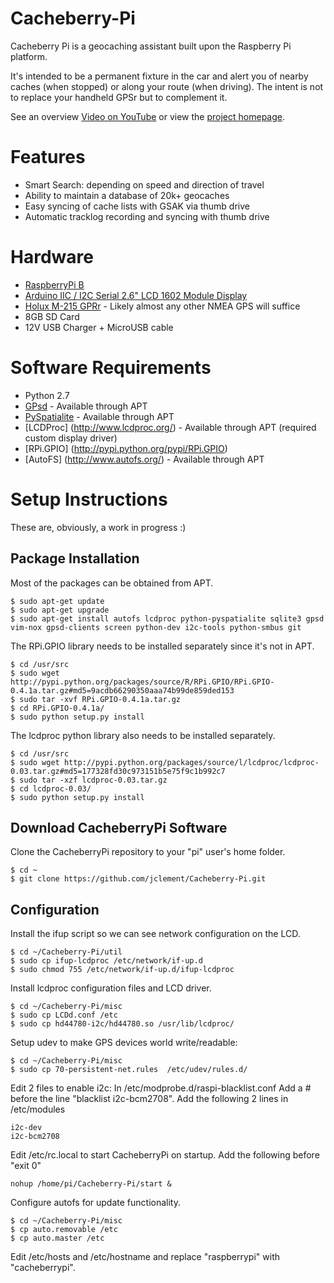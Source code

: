 Cacheberry-Pi
=============

Cacheberry Pi is a geocaching assistant built upon the Raspberry Pi platform.

It's intended to be a permanent fixture in the car and alert you of nearby caches (when stopped) or along your route (when driving).  The intent is not to replace your handheld GPSr but to complement it. 

See an overview [Video on YouTube](http://youtu.be/bwD6K2EeeV8) or view the [project homepage](http://jclement.ca/cacheberry-pi/).
# Features #
* Smart Search: depending on speed and direction of travel
* Ability to maintain a database of 20k+ geocaches
* Easy syncing of cache lists with GSAK via thumb drive
* Automatic tracklog recording and syncing with thumb drive

# Hardware #
* [RaspberryPi B](http://canada.newark.com/raspberry-pi/raspbrry-pcba/raspberry-pi-model-b-board-only/dp/83T1943)
* [Arduino IIC / I2C Serial 2.6" LCD 1602 Module Display](http://dx.com/p/arduino-iic-i2c-twi-spi-serial-lcd-1602-module-electronic-building-block-136922?item=4)
* [Holux M-215 GPRr](http://dx.com/p/genuine-holux-usb-gps-receiver-black-106778?item=8) - Likely almost any other NMEA GPS will suffice
* 8GB SD Card
* 12V USB Charger + MicroUSB cable

# Software Requirements #
* Python 2.7
* [GPsd](http://www.catb.org/gpsd/) - Available through APT
* [PySpatialite](http://code.google.com/p/pyspatialite/) - Available through APT
* [LCDProc] (http://www.lcdproc.org/) - Available through APT (required custom display driver)                                                      
* [RPi.GPIO] (http://pypi.python.org/pypi/RPi.GPIO) 
* [AutoFS] (http://www.autofs.org/) - Available through APT
                                     
# Setup Instructions #

These are, obviously, a work in progress :)

## Package Installation ##

Most of the packages can be obtained from APT.

~~~
$ sudo apt-get update
$ sudo apt-get upgrade
$ sudo apt-get install autofs lcdproc python-pyspatialite sqlite3 gpsd vim-nox gpsd-clients screen python-dev i2c-tools python-smbus git
~~~

The RPi.GPIO library needs to be installed separately since it's not in APT.

~~~
$ cd /usr/src
$ sudo wget http://pypi.python.org/packages/source/R/RPi.GPIO/RPi.GPIO-0.4.1a.tar.gz#md5=9acdb66290350aaa74b99de859ded153
$ sudo tar -xvf RPi.GPIO-0.4.1a.tar.gz
$ cd RPi.GPIO-0.4.1a/
$ sudo python setup.py install
~~~

The lcdproc python library also needs to be installed separately.

~~~
$ cd /usr/src
$ sudo wget http://pypi.python.org/packages/source/l/lcdproc/lcdproc-0.03.tar.gz#md5=177328fd30c973151b5e75f9c1b992c7
$ sudo tar -xzf lcdproc-0.03.tar.gz
$ cd lcdproc-0.03/
$ sudo python setup.py install
~~~

## Download CacheberryPi Software ##

Clone the CacheberryPi repository to your "pi" user's home folder.

~~~
$ cd ~
$ git clone https://github.com/jclement/Cacheberry-Pi.git
~~~

## Configuration ##

Install the ifup script so we can see network configuration on the LCD.

~~~
$ cd ~/Cacheberry-Pi/util
$ sudo cp ifup-lcdproc /etc/network/if-up.d
$ sudo chmod 755 /etc/network/if-up.d/ifup-lcdproc
~~~

Install lcdproc configuration files and LCD driver.

~~~
$ cd ~/Cacheberry-Pi/misc
$ sudo cp LCDd.conf /etc
$ sudo cp hd44780-i2c/hd44780.so /usr/lib/lcdproc/
~~~

Setup udev to make GPS devices world write/readable:

~~~
$ cd ~/Cacheberry-Pi/misc
$ sudo cp 70-persistent-net.rules  /etc/udev/rules.d/
~~~

Edit 2 files to enable i2c: 
In /etc/modprobe.d/raspi-blacklist.conf Add a # before the line "blacklist i2c-bcm2708".
Add the following 2 lines in /etc/modules
~~~
i2c-dev
i2c-bcm2708
~~~


Edit /etc/rc.local to start CacheberryPi on startup.  Add the following before "exit 0"

~~~
nohup /home/pi/Cacheberry-Pi/start &
~~~

Configure autofs for update functionality.

~~~
$ cd ~/Cacheberry-Pi/misc
$ cp auto.removable /etc
$ cp auto.master /etc
~~~

Edit /etc/hosts and /etc/hostname and replace "raspberrypi" with "cacheberrypi".


